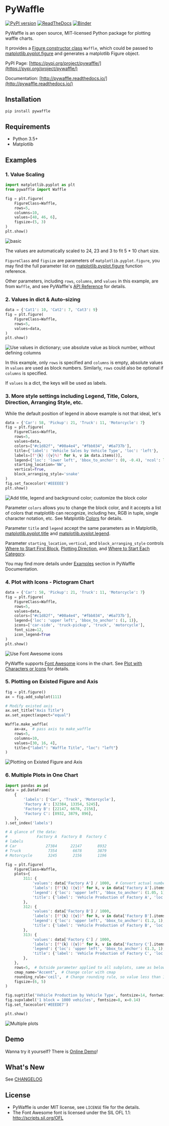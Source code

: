# PyWaffle

[![PyPI version](https://badge.fury.io/py/pywaffle.svg)](https://pypi.org/project/pywaffle/)
[![ReadTheDocs](https://readthedocs.org/projects/pywaffle/badge/?version=latest&style=flat)](http://pywaffle.readthedocs.io/)
[![Binder](https://img.shields.io/badge/run-Online%20Demo-blue)](https://mybinder.org/v2/gh/gyli/PyWaffle/master?filepath=demo.ipynb)

PyWaffle is an open source, MIT-licensed Python package for plotting waffle charts.

It provides a [Figure constructor class](https://matplotlib.org/gallery/subplots_axes_and_figures/custom_figure_class.html) `Waffle`, which could be passed to [matplotlib.pyplot.figure](https://matplotlib.org/api/_as_gen/matplotlib.pyplot.figure.html) and generates a matplotlib Figure object.

PyPI Page: [https://pypi.org/project/pywaffle/](https://pypi.org/project/pywaffle/)

Documentation: [http://pywaffle.readthedocs.io/](http://pywaffle.readthedocs.io/)

## Installation

```python
pip install pywaffle
```

## Requirements

* Python 3.5+
* Matplotlib

## Examples

### 1. Value Scaling

```python
import matplotlib.pyplot as plt
from pywaffle import Waffle
```

```python
fig = plt.figure(
    FigureClass=Waffle, 
    rows=5, 
    columns=10, 
    values=[48, 46, 6],
    figsize=(5, 3)
)
plt.show()
```

![basic](examples/readme/basic.svg)

The values are automatically scaled to 24, 23 and 3 to fit 5 * 10 chart size.

`FigureClass` and `figsize` are parameters of `matplotlib.pyplot.figure`, you may find the full parameter list on [matplotlib.pyplot.figure](https://matplotlib.org/stable/api/_as_gen/matplotlib.pyplot.figure.html) function reference.  

Other parameters, including `rows`, `columns`, and `values` in this example, are from `Waffle`, and see PyWaffle's [API Reference](https://pywaffle.readthedocs.io/en/latest/class.html) for details.

### 2. Values in dict & Auto-sizing

```python
data = {'Cat1': 10, 'Cat2': 7, 'Cat3': 9}
fig = plt.figure(
    FigureClass=Waffle,
    rows=5,
    values=data,
)
plt.show()
```

![Use values in dictionary; use absolute value as block number, without defining columns](examples/readme/absolute_block_numbers.svg)

In this example, only `rows` is specified and `columns` is empty, absolute values in `values` are used as block numbers. Similarly, `rows` could also be optional if `columns` is specified.

If `values` is a dict, the keys will be used as labels.

### 3. More style settings including Legend, Title, Colors, Direction, Arranging Style, etc.

While the default position of legend in above example is not that ideal, let's 

```python
data = {'Car': 58, 'Pickup': 21, 'Truck': 11, 'Motorcycle': 7}
fig = plt.figure(
    FigureClass=Waffle,
    rows=5,
    values=data,
    colors=["#c1d82f", "#00a4e4", "#fbb034", '#6a737b'],
    title={'label': 'Vehicle Sales by Vehicle Type', 'loc': 'left'},
    labels=[f"{k} ({v}%)" for k, v in data.items()],
    legend={'loc': 'lower left', 'bbox_to_anchor': (0, -0.4), 'ncol': len(data), 'framealpha': 0},
    starting_location='NW',
    vertical=True,
    block_arranging_style='snake'
)
fig.set_facecolor('#EEEEEE')
plt.show()
```

![Add title, legend and background color; customize the block color](examples/readme/title_and_legend.svg)

Parameter `colors` allows you to change the block color, and it accepts a list of colors that matplotlib can recognize, including hex, RGB in tuple, single character notation, etc. See Matplotlib [Colors](https://matplotlib.org/stable/tutorials/colors/colors.html#specifying-colors) for details. 

Parameter `title` and `legend` accept the same parameters as in Matplotlib, [matplotlib.pyplot.title](https://matplotlib.org/stable/api/_as_gen/matplotlib.pyplot.title.html) and [matplotlib.pyplot.legend](https://matplotlib.org/stable/api/_as_gen/matplotlib.pyplot.legend.html).

Parameter `starting_location`, `vertical`, and `block_arranging_style` controls [Where to Start First Block](https://pywaffle.readthedocs.io/en/latest/examples/block_shape_spacing_location_direction_and_style.html#where-to-start-first-block), [Plotting Direction](https://pywaffle.readthedocs.io/en/latest/examples/block_shape_spacing_location_direction_and_style.html#plotting-direction), and [Where to Start Each Category](https://pywaffle.readthedocs.io/en/latest/examples/block_shape_spacing_location_direction_and_style.html#where-to-start-each-category). 

You may find more details under [Examples](https://pywaffle.readthedocs.io/en/latest/examples.html) section in PyWaffle Documentation. 

### 4. Plot with Icons - Pictogram Chart

```python
data = {'Car': 58, 'Pickup': 21, 'Truck': 11, 'Motorcycle': 7}
fig = plt.figure(
    FigureClass=Waffle,
    rows=5,
    values=data,
    colors=["#c1d82f", "#00a4e4", "#fbb034", '#6a737b'],
    legend={'loc': 'upper left', 'bbox_to_anchor': (1, 1)},
    icons=['car-side', 'truck-pickup', 'truck', 'motorcycle'],
    font_size=12,
    icon_legend=True
)
plt.show()
```
    
![Use Font Awesome icons](examples/readme/fontawesome.svg)

PyWaffle supports [Font Awesome](https://fontawesome.com/) icons in the chart. See [Plot with Characters or Icons](https://pywaffle.readthedocs.io/en/latest/examples/plot_with_characters_or_icons.html) for details.

### 5. Plotting on Existed Figure and Axis

```python
fig = plt.figure()
ax = fig.add_subplot(111)

# Modify existed axis
ax.set_title("Axis Title")
ax.set_aspect(aspect="equal")

Waffle.make_waffle(
    ax=ax,  # pass axis to make_waffle
    rows=5, 
    columns=10, 
    values=[30, 16, 4], 
    title={"label": "Waffle Title", "loc": "left"}
)
```

![Plotting on Existed Figure and Axis](examples/readme/existed_axis.svg)

### 6. Multiple Plots in One Chart

```python
import pandas as pd
data = pd.DataFrame(
    {
        'labels': ['Car', 'Truck', 'Motorcycle'],
        'Factory A': [32384, 13354, 5245],
        'Factory B': [22147, 6678, 2156],
        'Factory C': [8932, 3879, 896],
    },
).set_index('labels')

# A glance of the data:
#             Factory A  Factory B  Factory C
# labels
# Car             27384      22147       8932
# Truck            7354       6678       3879
# Motorcycle       3245       2156       1196

fig = plt.figure(
    FigureClass=Waffle,
    plots={
        311: {
            'values': data['Factory A'] / 1000,  # Convert actual number to a reasonable block number
            'labels': [f"{k} ({v})" for k, v in data['Factory A'].items()],
            'legend': {'loc': 'upper left', 'bbox_to_anchor': (1.05, 1), 'fontsize': 8},
            'title': {'label': 'Vehicle Production of Factory A', 'loc': 'left', 'fontsize': 12}
        },
        312: {
            'values': data['Factory B'] / 1000,
            'labels': [f"{k} ({v})" for k, v in data['Factory B'].items()],
            'legend': {'loc': 'upper left', 'bbox_to_anchor': (1.2, 1), 'fontsize': 8},
            'title': {'label': 'Vehicle Production of Factory B', 'loc': 'left', 'fontsize': 12}
        },
        313: {
            'values': data['Factory C'] / 1000,
            'labels': [f"{k} ({v})" for k, v in data['Factory C'].items()],
            'legend': {'loc': 'upper left', 'bbox_to_anchor': (1.3, 1), 'fontsize': 8},
            'title': {'label': 'Vehicle Production of Factory C', 'loc': 'left', 'fontsize': 12}
        },
    },
    rows=5,  # Outside parameter applied to all subplots, same as below
    cmap_name="Accent",  # Change color with cmap
    rounding_rule='ceil',  # Change rounding rule, so value less than 1000 will still have at least 1 block
    figsize=(6, 5)
)

fig.suptitle('Vehicle Production by Vehicle Type', fontsize=14, fontweight='bold')
fig.supxlabel('1 block = 1000 vehicles', fontsize=8, x=0.14)
fig.set_facecolor('#EEEDE7')

plt.show()
```
    
![Multiple plots](examples/readme/multiple_plots.svg)

## Demo

Wanna try it yourself? There is [Online Demo](https://mybinder.org/v2/gh/gyli/PyWaffle/master?filepath=demo.ipynb)!

## What's New

See [CHANGELOG](CHANGELOG.md)

## License

* PyWaffle is under MIT license, see `LICENSE` file for the details.
* The Font Awesome font is licensed under the SIL OFL 1.1: http://scripts.sil.org/OFL
